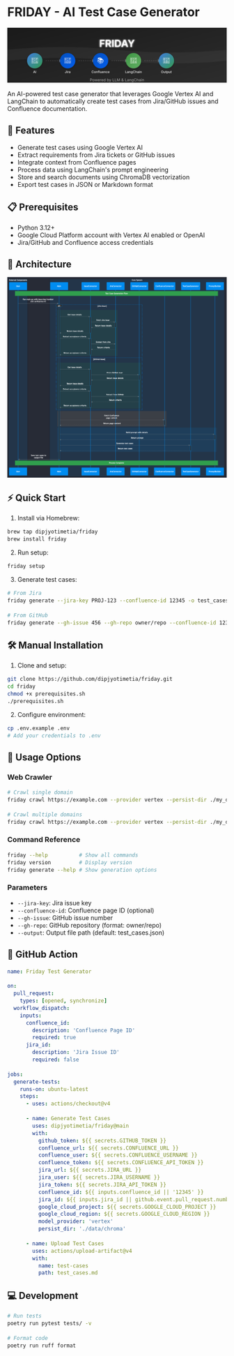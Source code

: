 # FRIDAY - AI Test Case Generator

<p align="center">
  <img src="docs/images/banner.svg" alt="Auto Test Case Generator Banner" width="1000">
</p>

An AI-powered test case generator that leverages Google Vertex AI and LangChain to automatically create test cases from Jira/GitHub issues and Confluence documentation.

## 🚀 Features

- Generate test cases using Google Vertex AI
- Extract requirements from Jira tickets or GitHub issues 
- Integrate context from Confluence pages
- Process data using LangChain's prompt engineering
- Store and search documents using ChromaDB vectorization
- Export test cases in JSON or Markdown format

## 📋 Prerequisites

- Python 3.12+
- Google Cloud Platform account with Vertex AI enabled or OpenAI
- Jira/GitHub and Confluence access credentials

## 🔄 Architecture

![Sequence Diagram](docs/images/sequence.png)

## ⚡️ Quick Start

1. Install via Homebrew:
```bash
brew tap dipjyotimetia/friday
brew install friday
```

2. Run setup:
```bash 
friday setup
```

3. Generate test cases:
```bash
# From Jira
friday generate --jira-key PROJ-123 --confluence-id 12345 -o test_cases.md

# From GitHub
friday generate --gh-issue 456 --gh-repo owner/repo --confluence-id 12345 -o test_cases.md
```

## 🛠 Manual Installation

1. Clone and setup:
```bash
git clone https://github.com/dipjyotimetia/friday.git
cd friday
chmod +x prerequisites.sh
./prerequisites.sh
```

2. Configure environment:
```bash
cp .env.example .env
# Add your credentials to .env
```

## 📖 Usage Options

### Web Crawler
```bash
# Crawl single domain
friday crawl https://example.com --provider vertex --persist-dir ./my_data/chroma --max-pages 5

# Crawl multiple domains
friday crawl https://example.com --provider vertex --persist-dir ./my_data/chroma --max-pages 10 --same-domain false
```

### Command Reference
```bash
friday --help          # Show all commands
friday version         # Display version
friday generate --help # Show generation options
```

### Parameters
- `--jira-key`: Jira issue key
- `--confluence-id`: Confluence page ID (optional)
- `--gh-issue`: GitHub issue number
- `--gh-repo`: GitHub repository (format: owner/repo)
- `--output`: Output file path (default: test_cases.json)

## 🔧 GitHub Action

```yaml
name: Friday Test Generator

on:
  pull_request:
    types: [opened, synchronize]
  workflow_dispatch:
    inputs:
      confluence_id:
        description: 'Confluence Page ID'
        required: true
      jira_id:
        description: 'Jira Issue ID'
        required: false

jobs:
  generate-tests:
    runs-on: ubuntu-latest
    steps:
      - uses: actions/checkout@v4
      
      - name: Generate Test Cases
        uses: dipjyotimetia/friday@main
        with:
          github_token: ${{ secrets.GITHUB_TOKEN }}
          confluence_url: ${{ secrets.CONFLUENCE_URL }}
          confluence_user: ${{ secrets.CONFLUENCE_USERNAME }}
          confluence_token: ${{ secrets.CONFLUENCE_API_TOKEN }}
          jira_url: ${{ secrets.JIRA_URL }}
          jira_user: ${{ secrets.JIRA_USERNAME }}
          jira_token: ${{ secrets.JIRA_API_TOKEN }}
          confluence_id: ${{ inputs.confluence_id || '12345' }}
          jira_id: ${{ inputs.jira_id || github.event.pull_request.number }}
          google_cloud_project: ${{ secrets.GOOGLE_CLOUD_PROJECT }}
          google_cloud_region: ${{ secrets.GOOGLE_CLOUD_REGION }}
          model_provider: 'vertex'
          persist_dir: './data/chroma'

      - name: Upload Test Cases
        uses: actions/upload-artifact@v4
        with:
          name: test-cases
          path: test_cases.md
```

## 💻 Development

```bash
# Run tests
poetry run pytest tests/ -v

# Format code
poetry run ruff format
```
